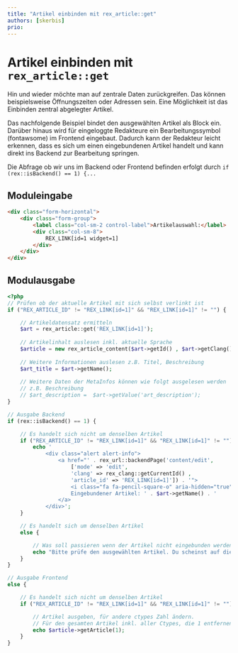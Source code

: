 ```yaml
---
title: "Artikel einbinden mit rex_article::get"
authors: [skerbis]
prio:
---
```


# Artikel einbinden mit `rex_article::get`

Hin und wieder möchte man auf zentrale Daten zurückgreifen. Das können beispielsweise Öffnungszeiten oder Adressen sein. 
Eine Möglichkeit ist das Einbinden zentral abgelegter Artikel. 

Das nachfolgende Beispiel bindet den ausgewählten Artikel als Block ein. Darüber hinaus wird für eingeloggte Redakteure ein Bearbeitungssymbol (fontawsome) im Frontend eingebaut. Dadurch kann der Redakteur leicht erkennen, dass es sich um einen eingebundenen Artikel handelt und kann direkt ins Backend zur Bearbeitung springen. 

Die Abfrage ob wir uns im Backend oder Frontend befinden erfolgt durch `if (rex::isBackend() == 1) {...`

## Moduleingabe

```html
<div class="form-horizontal">
	<div class="form-group">
		<label class="col-sm-2 control-label">Artikelauswahl:</label>
		<div class="col-sm-8">
			REX_LINK[id=1 widget=1]
		</div>
	</div>
</div>
```

## Modulausgabe

```php
<?php
// Prüfen ob der aktuelle Artikel mit sich selbst verlinkt ist
if ("REX_ARTICLE_ID" != "REX_LINK[id=1]" && "REX_LINK[id=1]" != "") {

	// Artikeldatensatz ermitteln
	$art = rex_article::get('REX_LINK[id=1]');
	
	// Artikelinhalt auslesen inkl. aktuelle Sprache
	$article = new rex_article_content($art->getId() , $art->getClang());
	
	// Weitere Informationen auslesen z.B. Titel, Beschreibung
	$art_title = $art->getName();
	
	// Weitere Daten der MetaInfos können wie folgt ausgelesen werden
	// z.B. Beschreibung
	// $art_description =  $art->getValue('art_description');
}

// Ausgabe Backend
if (rex::isBackend() == 1) {

	// Es handelt sich nicht um denselben Artikel
	if ("REX_ARTICLE_ID" != "REX_LINK[id=1]" && "REX_LINK[id=1]" != "") {
		echo '
			<div class="alert alert-info">
				<a href="' . rex_url::backendPage('content/edit',
					['mode' => 'edit',
					'clang' => rex_clang::getCurrentId() ,
					'article_id' => 'REX_LINK[id=1]']) . '">
					<i class="fa fa-pencil-square-o" aria-hidden="true"></i>
					Eingebundener Artikel: ' . $art->getName() . '
				</a>
			</div>';
	}

	// Es handelt sich um denselben Artikel
	else {

		// Was soll passieren wenn der Artikel nicht eingebunden werden kann?
		echo "Bitte prüfe den ausgewählten Artikel. Du scheinst auf diesen Artikel hier zu verlinken.";
	}
}

// Ausgabe Frontend
else {

	// Es handelt sich nicht um denselben Artikel
	if ("REX_ARTICLE_ID" != "REX_LINK[id=1]" && "REX_LINK[id=1]" != "") {

		// Artikel ausgeben, für andere ctypes Zahl ändern.
		// Für den gesamten Artikel inkl. aller Ctypes, die 1 entfernen
		echo $article->getArticle(1);
	}
}
```
